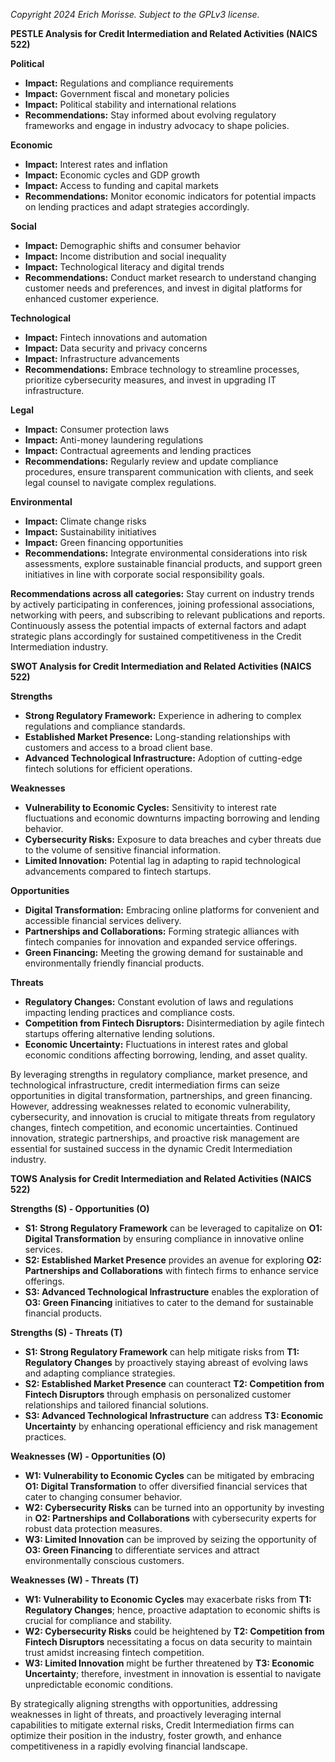 *Copyright 2024 Erich Morisse.  Subject to the GPLv3 license.*


**PESTLE Analysis for Credit Intermediation and Related Activities (NAICS 522)**

**Political**
- **Impact:** Regulations and compliance requirements
- **Impact:** Government fiscal and monetary policies
- **Impact:** Political stability and international relations
- **Recommendations:** Stay informed about evolving regulatory frameworks and engage in industry advocacy to shape policies.

**Economic**
- **Impact:** Interest rates and inflation
- **Impact:** Economic cycles and GDP growth
- **Impact:** Access to funding and capital markets
- **Recommendations:** Monitor economic indicators for potential impacts on lending practices and adapt strategies accordingly.

**Social**
- **Impact:** Demographic shifts and consumer behavior
- **Impact:** Income distribution and social inequality
- **Impact:** Technological literacy and digital trends
- **Recommendations:** Conduct market research to understand changing customer needs and preferences, and invest in digital platforms for enhanced customer experience.

**Technological**
- **Impact:** Fintech innovations and automation
- **Impact:** Data security and privacy concerns
- **Impact:** Infrastructure advancements
- **Recommendations:** Embrace technology to streamline processes, prioritize cybersecurity measures, and invest in upgrading IT infrastructure.

**Legal**
- **Impact:** Consumer protection laws
- **Impact:** Anti-money laundering regulations
- **Impact:** Contractual agreements and lending practices
- **Recommendations:** Regularly review and update compliance procedures, ensure transparent communication with clients, and seek legal counsel to navigate complex regulations.

**Environmental**
- **Impact:** Climate change risks
- **Impact:** Sustainability initiatives
- **Impact:** Green financing opportunities
- **Recommendations:** Integrate environmental considerations into risk assessments, explore sustainable financial products, and support green initiatives in line with corporate social responsibility goals.

**Recommendations across all categories:** 
Stay current on industry trends by actively participating in conferences, joining professional associations, networking with peers, and subscribing to relevant publications and reports. Continuously assess the potential impacts of external factors and adapt strategic plans accordingly for sustained competitiveness in the Credit Intermediation industry.

**SWOT Analysis for Credit Intermediation and Related Activities (NAICS 522)**

**Strengths**
- **Strong Regulatory Framework:** Experience in adhering to complex regulations and compliance standards.
- **Established Market Presence:** Long-standing relationships with customers and access to a broad client base.
- **Advanced Technological Infrastructure:** Adoption of cutting-edge fintech solutions for efficient operations.

**Weaknesses**
- **Vulnerability to Economic Cycles:** Sensitivity to interest rate fluctuations and economic downturns impacting borrowing and lending behavior.
- **Cybersecurity Risks:** Exposure to data breaches and cyber threats due to the volume of sensitive financial information.
- **Limited Innovation:** Potential lag in adapting to rapid technological advancements compared to fintech startups.

**Opportunities**
- **Digital Transformation:** Embracing online platforms for convenient and accessible financial services delivery.
- **Partnerships and Collaborations:** Forming strategic alliances with fintech companies for innovation and expanded service offerings.
- **Green Financing:** Meeting the growing demand for sustainable and environmentally friendly financial products.

**Threats**
- **Regulatory Changes:** Constant evolution of laws and regulations impacting lending practices and compliance costs.
- **Competition from Fintech Disruptors:** Disintermediation by agile fintech startups offering alternative lending solutions.
- **Economic Uncertainty:** Fluctuations in interest rates and global economic conditions affecting borrowing, lending, and asset quality.

By leveraging strengths in regulatory compliance, market presence, and technological infrastructure, credit intermediation firms can seize opportunities in digital transformation, partnerships, and green financing. However, addressing weaknesses related to economic vulnerability, cybersecurity, and innovation is crucial to mitigate threats from regulatory changes, fintech competition, and economic uncertainties. Continued innovation, strategic partnerships, and proactive risk management are essential for sustained success in the dynamic Credit Intermediation industry.

**TOWS Analysis for Credit Intermediation and Related Activities (NAICS 522)**

**Strengths (S) - Opportunities (O)**
- **S1: Strong Regulatory Framework** can be leveraged to capitalize on **O1: Digital Transformation** by ensuring compliance in innovative online services.
- **S2: Established Market Presence** provides an avenue for exploring **O2: Partnerships and Collaborations** with fintech firms to enhance service offerings.
- **S3: Advanced Technological Infrastructure** enables the exploration of **O3: Green Financing** initiatives to cater to the demand for sustainable financial products.

**Strengths (S) - Threats (T)**
- **S1: Strong Regulatory Framework** can help mitigate risks from **T1: Regulatory Changes** by proactively staying abreast of evolving laws and adapting compliance strategies.
- **S2: Established Market Presence** can counteract **T2: Competition from Fintech Disruptors** through emphasis on personalized customer relationships and tailored financial solutions.
- **S3: Advanced Technological Infrastructure** can address **T3: Economic Uncertainty** by enhancing operational efficiency and risk management practices.

**Weaknesses (W) - Opportunities (O)**
- **W1: Vulnerability to Economic Cycles** can be mitigated by embracing **O1: Digital Transformation** to offer diversified financial services that cater to changing consumer behavior.
- **W2: Cybersecurity Risks** can be turned into an opportunity by investing in **O2: Partnerships and Collaborations** with cybersecurity experts for robust data protection measures.
- **W3: Limited Innovation** can be improved by seizing the opportunity of **O3: Green Financing** to differentiate services and attract environmentally conscious customers.

**Weaknesses (W) - Threats (T)**
- **W1: Vulnerability to Economic Cycles** may exacerbate risks from **T1: Regulatory Changes**; hence, proactive adaptation to economic shifts is crucial for compliance and stability.
- **W2: Cybersecurity Risks** could be heightened by **T2: Competition from Fintech Disruptors** necessitating a focus on data security to maintain trust amidst increasing fintech competition.
- **W3: Limited Innovation** might be further threatened by **T3: Economic Uncertainty**; therefore, investment in innovation is essential to navigate unpredictable economic conditions.

By strategically aligning strengths with opportunities, addressing weaknesses in light of threats, and proactively leveraging internal capabilities to mitigate external risks, Credit Intermediation firms can optimize their position in the industry, foster growth, and enhance competitiveness in a rapidly evolving financial landscape.

